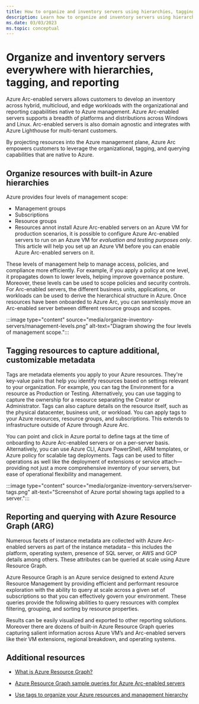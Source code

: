 ```yaml
---
title: How to organize and inventory servers using hierarchies, tagging, and reporting
description: Learn how to organize and inventory servers using hierarchies, tagging, and reporting.
ms.date: 03/03/2023
ms.topic: conceptual
---
```


# Organize and inventory servers everywhere with hierarchies, tagging, and reporting

Azure Arc-enabled servers allows customers to develop an inventory across hybrid, multicloud, and edge workloads with the organizational and reporting capabilities native to Azure management. Azure Arc-enabled servers supports a breadth of platforms and distributions across Windows and Linux. Arc-enabled servers is also domain agnostic and integrates with Azure Lighthouse for multi-tenant customers.

By projecting resources into the Azure management plane, Azure Arc empowers customers to leverage the organizational, tagging, and querying capabilities that are native to Azure.

## Organize resources with built-in Azure hierarchies

Azure provides four levels of management scope:

- Management groups
- Subscriptions
- Resource groups
- Resources
annot install Azure Arc-enabled servers on an Azure VM for production scenarios, it is possible to configure Azure Arc-enabled servers to run on an Azure VM for *evaluation and testing purposes only*. This article will help you set up an Azure VM before you can enable Azure Arc-enabled servers on it.

These levels of management help to manage access, policies, and compliance more efficiently. For example, if you apply a policy at one level, it propagates down to lower levels, helping improve governance posture. Moreover, these levels can be used to scope policies and security controls. For Arc-enabled servers, the different business units, applications, or workloads can be used to derive the hierarchical structure in Azure. Once resources have been onboarded to Azure Arc, you can seamlessly move an Arc-enabled server between different resource groups and scopes.

:::image type="content" source="media/organize-inventory-servers/management-levels.png" alt-text="Diagram showing the four levels of management scope.":::

## Tagging resources to capture additional, customizable metadata

Tags are metadata elements you apply to your Azure resources. They're key-value pairs that help you identify resources based on settings relevant to your organization. For example, you can tag the Environment for a resource as Production or Testing. Alternatively, you can use tagging to capture the ownership for a resource separating the Creator or Administrator. Tags can also capture details on the resource itself, such as the physical datacenter, business unit, or workload. You can apply tags to your Azure resources, resource groups, and subscriptions. This extends to infrastructure outside of Azure through Azure Arc.

You can point and click in Azure portal to define tags at the time of onboarding to Azure Arc-enabled servers or on a per-server basis. Alternatively, you can use Azure CLI, Azure PowerShell, ARM templates, or Azure policy for scalable tag deployments. Tags can be used to filter operations as well like the deployment of extensions or service attach—providing not just a more comprehensive inventory of your servers, but ease of operational flexibility and management.

:::image type="content" source="media/organize-inventory-servers/server-tags.png" alt-text="Screenshot of Azure portal showing tags applied to a server.":::

## Reporting and querying with Azure Resource Graph (ARG)

Numerous facets of instance metadata are collected with Azure Arc-enabled servers as part of the instance metadata – this includes the platform, operating system, presence of SQL server, or AWS and GCP details among others. These attributes can be queried at scale using Azure Resource Graph. 

Azure Resource Graph is an Azure service designed to extend Azure Resource Management by providing efficient and performant resource exploration with the ability to query at scale across a given set of subscriptions so that you can effectively govern your environment. These queries provide the following abilities to query resources with complex filtering, grouping, and sorting by resource properties.

Results can be easily visualized and exported to other reporting solutions. Moreover there are dozens of built-in Azure Resource Graph queries capturing salient information across Azure VM’s and Arc-enabled servers like their VM extensions, regional breakdown, and operating systems. 

## Additional resources

* [What is Azure Resource Graph?](../../governance/resource-graph/overview.md)

* [Azure Resource Graph sample queries for Azure Arc-enabled servers](resource-graph-samples.md)

* [Use tags to organize your Azure resources and management hierarchy](/azure/azure-resource-manager/management/tag-resources?tabs=json)
